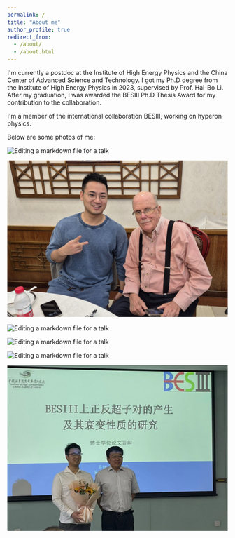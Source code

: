```yaml
---
permalink: /
title: "About me"
author_profile: true
redirect_from: 
  - /about/
  - /about.html
---
```


I'm currently a postdoc at the Institute of High Energy Physics and the China Center of Advanced Science and Technology. I got my Ph.D degree from the Institute of High Energy Physics in 2023, supervised by Prof. Hai-Bo Li. After my graduation, I was awarded the BESIII Ph.D Thesis Award for my contribution to the collaboration.

I'm a member of the international collaboration BESIII, working on hyperon physics.

Below are some photos of me:


![Editing a markdown file for a talk](https://github.com/shenhfhep/Hong-Fei_Shen.github.io/blob/master/images/withHaibo.jpg)

![Editing a markdown file for a talk](https://github.com/shenhfhep/Hong-Fei_Shen.github.io/blob/master/images/withOlsen.jpg)

![Editing a markdown file for a talk](https://github.com/shenhfhep/Hong-Fei_Shen.github.io/blob/master/images/withGross.jpg)

![Editing a markdown file for a talk](https://github.com/shenhfhep/Hong-Fei_Shen.github.io/blob/master/images/withGlashow.jpg)

![Editing a markdown file for a talk](https://github.com/shenhfhep/Hong-Fei_Shen.github.io/blob/master/images/withMaiani.jpg)

![Editing a markdown file for a talk](https://github.com/shenhfhep/Hong-Fei_Shen.github.io/blob/master/images/ThesisDefense.jpg)
